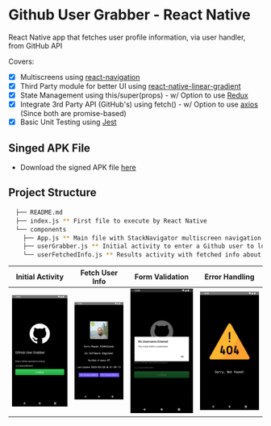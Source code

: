 # Github User Grabber - React Native

React Native app that fetches user profile information, via user handler, from GitHub API

Covers:

- [x] Multiscreens using [react-navigation](https://www.npmjs.com/package/react-navigation "react-navigation")
- [x] Third Party module for better UI using [react-native-linear-gradient](https://www.npmjs.com/package/react-native-linear-gradient "react-native-linear-gradient")
- [x] State Management using this/super(props) - w/ Option to use [Redux](https://redux.js.org/)
- [x] Integrate 3rd Party API (GitHub's) using fetch() - w/ Option to use [axios](https://github.com/axios/axios) (Since both are promise-based)
- [x] Basic Unit Testing using [Jest](https://jestjs.io/)

## Singed APK File
* Download the signed APK file [here](https://github.com/RayanAlkhelaiwi/GithubUserGrabber-ReactNative/raw/master/android/app/build/outputs/apk/release/app-release.apk)

## Project Structure

```sh
  ├── README.md
  ├── index.js ** First file to execute by React Native
  └── components
    ├── App.js ** Main file with StackNavigator multiscreen navigation
    ├── userGrabber.js ** Initial activity to enter a Github user to lookup
    └── userFetchedInfo.js ** Results activity with fetched info about the user
```

Initial Activity  |  Fetch User Info  |  Form Validation  |  Error Handling
:-------------------------:|:-------------------------:|:-------------------------:|:-------------------------:
![GithubUserGrabber-ReactNative](assets/userGrabberActivity.png)  |  ![GithubUserGrabber-ReactNative](assets/userFetchedInfoActivity.png)  |  ![GithubUserGrabber-ReactNative](assets/FormValidation.png)  |  ![GithubUserGrabber-ReactNative](assets/NoFoundHandler.png)
